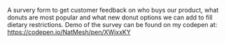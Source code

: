 A survery form to get customer feedback on who buys our product, what donuts are most popular and what new donut options we can add to fill dietary restrictions. Demo of the survey can be found on my codepen at: https://codepen.io/NatMesh/pen/XWjxxKY
